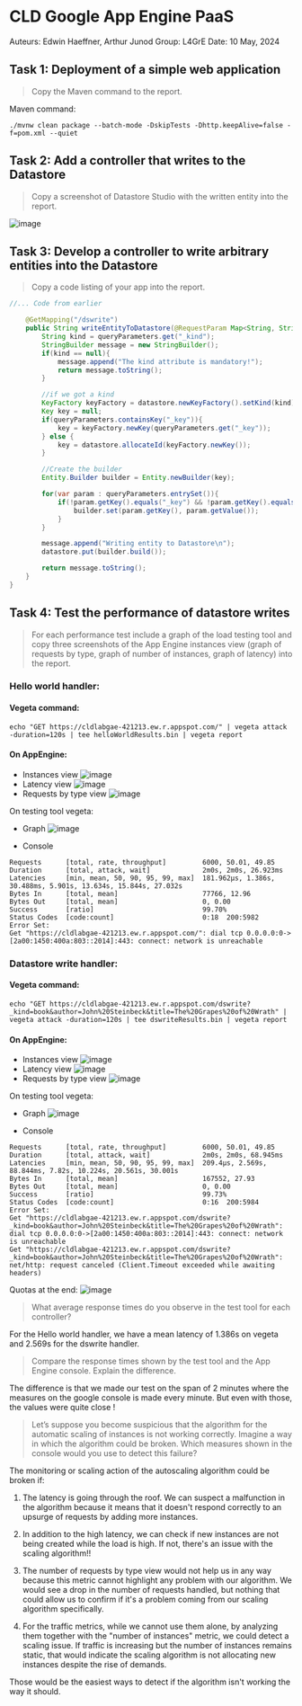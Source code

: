 # CLD Google App Engine PaaS
Auteurs: Edwin Haeffner, Arthur Junod
Group: L4GrE
Date: 10 May, 2024
## Task 1: Deployment of a simple web application

> Copy the Maven command to the report.
> 
Maven command: 
```bash!
./mvnw clean package --batch-mode -DskipTests -Dhttp.keepAlive=false -f=pom.xml --quiet
```

## Task 2: Add a controller that writes to the Datastore
> Copy a screenshot of Datastore Studio with the written entity into the report.
> 
![image](https://hackmd.io/_uploads/SJnKDSSWA.png)

## Task 3: Develop a controller to write arbitrary entities into the Datastore

> Copy a code listing of your app into the report.

```java
//... Code from earlier

    @GetMapping("/dswrite")
    public String writeEntityToDatastore(@RequestParam Map<String, String> queryParameters) {
        String kind = queryParameters.get("_kind");
        StringBuilder message = new StringBuilder();
        if(kind == null){
            message.append("The kind attribute is mandatory!");
            return message.toString();
        }

        //if we got a kind
        KeyFactory keyFactory = datastore.newKeyFactory().setKind(kind);
        Key key = null;
        if(queryParameters.containsKey("_key")){
            key = keyFactory.newKey(queryParameters.get("_key"));
        } else {
            key = datastore.allocateId(keyFactory.newKey());
        }

        //Create the builder
        Entity.Builder builder = Entity.newBuilder(key);

        for(var param : queryParameters.entrySet()){
            if(!param.getKey().equals("_key") && !param.getKey().equals("_kind")){
                builder.set(param.getKey(), param.getValue());
            }
        }

        message.append("Writing entity to Datastore\n");
        datastore.put(builder.build());

        return message.toString();
    }
}


```

## Task 4: Test the performance of datastore writes

> For each performance test include a graph of the load testing tool and copy three screenshots of the App Engine instances view (graph of requests by type, graph of number of instances, graph of latency) into the report.

### Hello world handler:

#### Vegeta command:
```bash!
echo "GET https://cldlabgae-421213.ew.r.appspot.com/" | vegeta attack -duration=120s | tee helloWorldResults.bin | vegeta report
```

#### On AppEngine:
- Instances view
![image](https://hackmd.io/_uploads/ryYAm_AWR.png)
- Latency view
![image](https://hackmd.io/_uploads/ryThXORbC.png)
- Requests by type view
![image](https://hackmd.io/_uploads/HkHimdAbR.png)


On testing tool vegeta:
- Graph
![image](https://hackmd.io/_uploads/SyRPMuCWA.png)

- Console
```bash!
Requests      [total, rate, throughput]         6000, 50.01, 49.85
Duration      [total, attack, wait]             2m0s, 2m0s, 26.923ms
Latencies     [min, mean, 50, 90, 95, 99, max]  181.962µs, 1.386s, 30.488ms, 5.901s, 13.634s, 15.844s, 27.032s
Bytes In      [total, mean]                     77766, 12.96
Bytes Out     [total, mean]                     0, 0.00
Success       [ratio]                           99.70%
Status Codes  [code:count]                      0:18  200:5982  
Error Set:
Get "https://cldlabgae-421213.ew.r.appspot.com/": dial tcp 0.0.0.0:0->[2a00:1450:400a:803::2014]:443: connect: network is unreachable
```

### Datastore write handler:

#### Vegeta command:
```bash!
echo "GET https://cldlabgae-421213.ew.r.appspot.com/dswrite?_kind=book&author=John%20Steinbeck&title=The%20Grapes%20of%20Wrath" | vegeta attack -duration=120s | tee dswriteResults.bin | vegeta report
```

#### On AppEngine:
- Instances view
![image](https://hackmd.io/_uploads/r1eEoIdAZ0.png)
- Latency view
![image](https://hackmd.io/_uploads/B1uU8dAZ0.png)
- Requests by type view
![image](https://hackmd.io/_uploads/r1S_U_Ab0.png)

On testing tool vegeta:
- Graph
![image](https://hackmd.io/_uploads/BkfqH_0ZC.png)

- Console
```bash!
Requests      [total, rate, throughput]         6000, 50.01, 49.85
Duration      [total, attack, wait]             2m0s, 2m0s, 68.945ms
Latencies     [min, mean, 50, 90, 95, 99, max]  209.4µs, 2.569s, 88.844ms, 7.82s, 10.224s, 20.561s, 30.001s
Bytes In      [total, mean]                     167552, 27.93
Bytes Out     [total, mean]                     0, 0.00
Success       [ratio]                           99.73%
Status Codes  [code:count]                      0:16  200:5984  
Error Set:
Get "https://cldlabgae-421213.ew.r.appspot.com/dswrite?_kind=book&author=John%20Steinbeck&title=The%20Grapes%20of%20Wrath": dial tcp 0.0.0.0:0->[2a00:1450:400a:803::2014]:443: connect: network is unreachable
Get "https://cldlabgae-421213.ew.r.appspot.com/dswrite?_kind=book&author=John%20Steinbeck&title=The%20Grapes%20of%20Wrath": net/http: request canceled (Client.Timeout exceeded while awaiting headers)
```
Quotas at the end:
![image](https://hackmd.io/_uploads/ryMWwOC-C.png)

> What average response times do you observe in the test tool for each controller?

For the Hello world handler, we have a mean latency of 1.386s on vegeta and 2.569s for the dswrite handler.

> Compare the response times shown by the test tool and the App Engine console. Explain the difference.

The difference is that we made our test on the span of 2 minutes where the measures on the google console is made every minute. But even with those, the values were quite close ! 

> Let’s suppose you become suspicious that the algorithm for the automatic scaling of instances is not working correctly. Imagine a way in which the algorithm could be broken. Which measures shown in the console would you use to detect this failure?

The monitoring or scaling action of the autoscaling algorithm could be broken if:

1. The latency is going through the roof. We can suspect a malfunction in the algorithm because it means that it doesn't respond correctly to an upsurge of requests by adding more instances.

2. In addition to the high latency, we can check if new instances are not being created while the load is high. If not, there's an issue with the scaling algorithm!!

3. The number of requests by type view would not help us in any way because this metric cannot highlight any problem with our algorithm. We would see a drop in the number of requests handled, but nothing that could allow us to confirm if it's a problem coming from our scaling algorithm specifically.

4. For the traffic metrics, while we cannot use them alone, by analyzing them together with the "number of instances" metric, we could detect a scaling issue. If traffic is increasing but the number of instances remains static, that would indicate the scaling algorithm is not allocating new instances despite the rise of demands.

Those would be the easiest ways to detect if the algorithm isn't working the way it should.